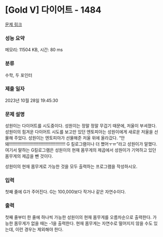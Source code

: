 # [Gold V] 다이어트 - 1484 

[문제 링크](https://www.acmicpc.net/problem/1484) 

### 성능 요약

메모리: 11504 KB, 시간: 80 ms

### 분류

수학, 두 포인터

### 제출 일자

2023년 10월 28일 19:45:30

### 문제 설명

<p>성원이는 다이어트를 시도중이다. 성원이는 정말 정말 무겁기 때문에, 저울이 부셔졌다. 성원이의 힘겨운 다이어트 시도를 보고만 있던 엔토피아는 성원이에게 새로운 저울을 선물해 주었다. 성원이는 엔토피아가 선물해준 저울 위에 올라갔다. “안돼!!!!!!!!!!!!!!!!!!!!!!!!!!!!!!!!!!!!!!!!!!!!!! G 킬로그램이나 더 쪘어ㅜㅠ”라고 성원이가 말했다. 여기서 말하는 G킬로그램은 성원이의 현재 몸무게의 제곱에서 성원이가 기억하고 있던 몸무게의 제곱을 뺀 것이다.</p>

<p>성원이의 현재 몸무게로 가능한 것을 모두 출력하는 프로그램을 작성하시오.</p>

### 입력 

 <p>첫째 줄에 G가 주어진다. G는 100,000보다 작거나 같은 자연수이다.</p>

### 출력 

 <p>첫째 줄부터 한 줄에 하나씩 가능한 성원이의 현재 몸무게를 오름차순으로 출력한다. 가능한 몸무게가 없을 때는 -1을 출력한다. 현재 몸무게는 자연수로 떨어지지 않을 수도 있는데, 이런 경우는 제외해야 한다.</p>

